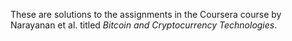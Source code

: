 These are solutions to the assignments in the Coursera course by Narayanan et al. titled *Bitcoin and Cryptocurrency Technologies*.
